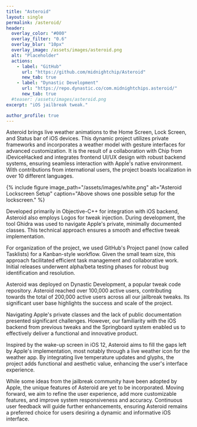 ```yaml
---
title: "Asteroid"
layout: single
permalink: /asteroid/
header:
  overlay_color: "#000"
  overlay_filter: "0.6"
  overlay_blur: "10px"
  overlay_image: /assets/images/asteroid.png
  alt: "Placeholder"
  actions:
    - label: "GitHub"
      url: "https://github.com/midnightchip/Asteroid"
      new_tab: true
    - label: "Dynastic Development"
      url: "https://repo.dynastic.co/com.midnightchips.asteroid/"
      new_tab: true
  #teaser: /assets/images/asteroid.png
excerpt: "iOS jailbreak tweak."

author_profile: true
---
```


Asteroid brings live weather animations to the Home Screen, Lock Screen, and Status bar of iOS devices. This dynamic project utilizes private frameworks and incorporates a weather model with gesture interfaces for advanced customization. It is the result of a collaboration with Chip from iDeviceHacked and integrates frontend UI/UX design with robust backend systems, ensuring seamless interaction with Apple's native environment. With contributions from international users, the project boasts localization in over 10 different languages.

{% include figure image_path="/assets/images/white.png" alt="Asteroid Lockscreen Setup" caption="Above shows one possible setup for the lockscreen." %}

Developed primarily in Objective-C++ for integration with iOS backend, Asteroid also employs Logos for tweak injection. During development, the tool Ghidra was used to navigate Apple's private, minimally documented classes. This technical approach ensures a smooth and effective tweak implementation.

For organization of the project, we used GitHub's Project panel (now called Tasklists) for a Kanban-style workflow. Given the small team size, this approach facilitated efficient task management and collaborative work. Initial releases underwent alpha/beta testing phases for robust bug identification and resolution.

Asteroid was deployed on Dynastic Development, a popular tweak code repository. Asteroid reached over 100,000 active users, contributing towards the total of 200,000 active users across all our jailbreak tweaks. Its significant user base highlights the success and scale of the project.

Navigating Apple's private classes and the lack of public documentation presented significant challenges. However, our familiarity with the iOS backend from previous tweaks and the Springboard system enabled us to effectively deliver a functional and innovative product.

Inspired by the wake-up screen in iOS 12, Asteroid aims to fill the gaps left by Apple's implementation, most notably through a live weather icon for the weather app. By integrating live temperature updates and glyphs, the project adds functional and aesthetic value, enhancing the user's interface experience.

While some ideas from the jailbreak community have been adopted by Apple, the unique features of Asteroid are yet to be incorporated. Moving forward, we aim to refine the user experience, add more customizable features, and improve system responsiveness and accuracy. Continuous user feedback will guide further enhancements, ensuring Asteroid remains a preferred choice for users desiring a dynamic and informative iOS interface.